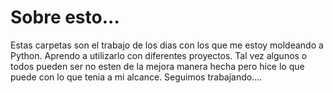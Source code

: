 <h1>Sobre esto...</h1>

Estas carpetas son el trabajo de los dias con los que me estoy moldeando a Python.
Aprendo a utilizarlo con diferentes proyectos.
Tal vez algunos o todos pueden ser no esten de la mejora manera hecha pero hice lo que puede con lo que tenia a mi alcance.
Seguimos trabajando....


